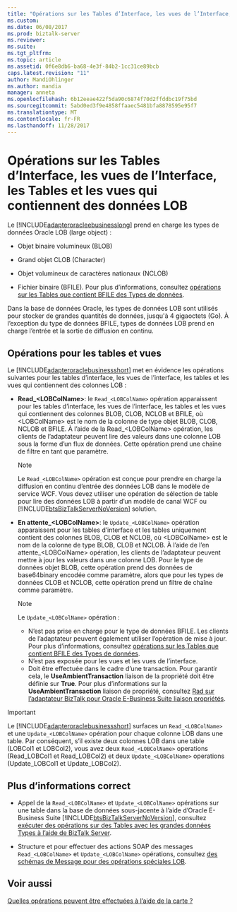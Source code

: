 ```yaml
---
title: "Opérations sur les Tables d’Interface, les vues de l’Interface, les Tables et les vues qui contiennent des données LOB | Documents Microsoft"
ms.custom: 
ms.date: 06/08/2017
ms.prod: biztalk-server
ms.reviewer: 
ms.suite: 
ms.tgt_pltfrm: 
ms.topic: article
ms.assetid: 0f6e8db6-ba68-4e3f-84b2-1cc31ce89bcb
caps.latest.revision: "11"
author: MandiOhlinger
ms.author: mandia
manager: anneta
ms.openlocfilehash: 6b12eeae422f5da90c6874f70d2ffddbc19f75bd
ms.sourcegitcommit: 5abd0ed3f9e4858ffaaec5481bfa8878595e95f7
ms.translationtype: MT
ms.contentlocale: fr-FR
ms.lasthandoff: 11/28/2017
---
```

# <a name="operations-on-interface-tables-interface-views-tables-and-views-that-contain-lob-data"></a>Opérations sur les Tables d’Interface, les vues de l’Interface, les Tables et les vues qui contiennent des données LOB
Le [!INCLUDE[adapteroracleebusinesslong](../../includes/adapteroracleebusinesslong-md.md)] prend en charge les types de données Oracle LOB (large object) :  
  
-   Objet binaire volumineux (BLOB)  
  
-   Grand objet CLOB (Character)  
  
-   Objet volumineux de caractères nationaux (NCLOB)  
  
-   Fichier binaire (BFILE). Pour plus d’informations, consultez [opérations sur les Tables que contient BFILE des Types de données](../../adapters-and-accelerators/adapter-oracle-ebs/operations-on-tables-that-contain-bfile-data-types.md).  
  
 Dans la base de données Oracle, les types de données LOB sont utilisés pour stocker de grandes quantités de données, jusqu'à 4 gigaoctets (Go). À l’exception du type de données BFILE, types de données LOB prend en charge l’entrée et la sortie de diffusion en continu.  

## <a name="operations-for-tables-and-views"></a>Opérations pour les tables et vues  
 Le [!INCLUDE[adapteroraclebusinessshort](../../includes/adapteroraclebusinessshort-md.md)] met en évidence les opérations suivantes pour les tables d’interface, les vues de l’interface, les tables et les vues qui contiennent des colonnes LOB :  
  
-   **Read_\<LOBColName\>**: le `Read_<LOBColName>` opération apparaissent pour les tables d’interface, les vues de l’interface, les tables et les vues qui contiennent des colonnes BLOB, CLOB, NCLOB et BFILE, où \<LOBColName\> est le nom de la colonne de type objet BLOB, CLOB, NCLOB et BFILE. À l’aide de la Read_\<LOBColName\> opération, les clients de l’adaptateur peuvent lire des valeurs dans une colonne LOB sous la forme d’un flux de données. Cette opération prend une chaîne de filtre en tant que paramètre.  
  
    > [!NOTE]
    >  Le `Read_<LOBColName>` opération est conçue pour prendre en charge la diffusion en continu d’entrée des données LOB dans le modèle de service WCF. Vous devez utiliser une opération de sélection de table pour lire des données LOB à partir d’un modèle de canal WCF ou [!INCLUDE[btsBizTalkServerNoVersion](../../includes/btsbiztalkservernoversion-md.md)] solution.  
  
-   **En attente_\<LOBColName\>**: le `Update_<LOBColName>` opération apparaissent pour les tables d’interface et les tables uniquement contient des colonnes BLOB, CLOB et NCLOB, où \<LOBColName\> est le nom de la colonne de type BLOB, CLOB et NCLOB. À l’aide de l’en attente_\<LOBColName\> opération, les clients de l’adaptateur peuvent mettre à jour les valeurs dans une colonne LOB. Pour le type de données objet BLOB, cette opération prend des données de base64binary encodée comme paramètre, alors que pour les types de données CLOB et NCLOB, cette opération prend un filtre de chaîne comme paramètre.  
  
    > [!NOTE]
    >  Le `Update_<LOBColName>` opération :  
    >   
    >  -   N’est pas prise en charge pour le type de données BFILE. Les clients de l’adaptateur peuvent également utiliser l’opération de mise à jour. Pour plus d’informations, consultez [opérations sur les Tables que contient BFILE des Types de données](../../adapters-and-accelerators/adapter-oracle-ebs/operations-on-tables-that-contain-bfile-data-types.md).  
    > -   N’est pas exposée pour les vues et les vues de l’interface.  
    > -   Doit être effectuée dans le cadre d’une transaction. Pour garantir cela, le **UseAmbientTransaction** liaison de la propriété doit être définie sur **True**. Pour plus d’informations sur la **UseAmbientTransaction** liaison de propriété, consultez [Rad sur l’adaptateur BizTalk pour Oracle E-Business Suite liaison propriétés](../../adapters-and-accelerators/adapter-oracle-ebs/read-about-the-biztalk-adapter-for-oracle-e-business-suite-binding-properties.md).  
  
> [!IMPORTANT]
>  Le [!INCLUDE[adapteroraclebusinessshort](../../includes/adapteroraclebusinessshort-md.md)] surfaces un `Read_<LOBColName>` et une `Update_<LOBColName>` opération pour chaque colonne LOB dans une table. Par conséquent, s’il existe deux colonnes LOB dans une table (LOBCol1 et LOBCol2), vous avez deux `Read_<LOBColName>` operations (Read_LOBCol1 et Read_LOBCol2) et deux `Update_<LOBColName>` operations (Update_LOBCol1 et Update_LOBCol2).  
  
## <a name="more-good-info"></a>Plus d’informations correct  
  
-   Appel de la `Read_<LOBColName>` et `Update_<LOBColName>` opérations sur une table dans la base de données sous-jacente à l’aide d’Oracle E-Business Suite [!INCLUDE[btsBizTalkServerNoVersion](../../includes/btsbiztalkservernoversion-md.md)], consultez [exécuter des opérations sur des Tables avec les grandes données Types à l’aide de BizTalk Server](../../adapters-and-accelerators/adapter-sql/run-operations-on-tables-and-views-with-large-data-types-using-the-sql-adapter.md).  
  
-   Structure et pour effectuer des actions SOAP des messages `Read_<LOBColName>` et `Update_<LOBColName>` opérations, consultez [des schémas de Message pour des opérations spéciales LOB](../../adapters-and-accelerators/adapter-oracle-ebs/message-schemas-for-special-lob-operations1.md).  
  
## <a name="see-also"></a>Voir aussi  
 [Quelles opérations peuvent être effectuées à l’aide de la carte ?](https://msdn.microsoft.com/library/cc185219(v=bts.10).aspx)